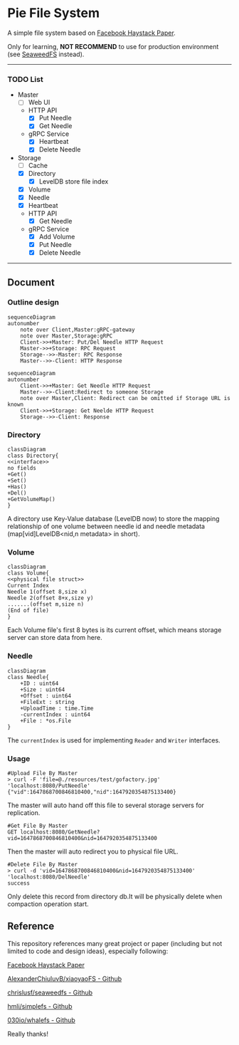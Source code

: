 # Pie File System

A simple file system based on [Facebook Haystack Paper](https://www.usenix.org/legacy/event/osdi10/tech/full_papers/Beaver.pdf).

Only for learning, **NOT RECOMMEND** to use for production environment (see [SeaweedFS](https://github.com/chrislusf/seaweedfs) instead).

---

### TODO List
- Master
    - [ ] Web UI
    - HTTP API
      - [x] Put Needle
      - [x] Get Needle
    - gRPC Service
      - [x] Heartbeat
      - [x] Delete Needle
- Storage
  - [ ] Cache
  - [x] Directory
    - [x] LevelDB store file index
  - [x] Volume
  - [x] Needle
  - [x] Heartbeat
  - HTTP API
    - [x] Get Needle
  - gRPC Service
    - [x] Add Volume
    - [x] Put Needle
    - [x] Delete Needle
---

## Document
### Outline design
```mermaid
sequenceDiagram
autonumber
    note over Client,Master:gRPC-gateway
    note over Master,Storage:gRPC
    Client->>+Master: Put/Del Needle HTTP Request
    Master->>+Storage: RPC Request
    Storage-->>-Master: RPC Response
    Master-->>-Client: HTTP Response
```
```mermaid
sequenceDiagram
autonumber
    Client->>+Master: Get Needle HTTP Request
    Master-->>-Client:Redirect to someone Storage
    note over Master,Client: Redirect can be omitted if Storage URL is known
    Client->>+Storage: Get Neelde HTTP Request
    Storage-->>-Client: Response
```
### Directory

```mermaid
classDiagram
class Directory{
<<interface>>
no fields
+Get()
+Set()
+Has()
+Del()
+GetVolumeMap()
}
```

A directory use Key-Value database (LevelDB now) to store the mapping relationship of one volume between needle id and needle metadata (map[vid]LevelDB<nid,n metadata> in short). 

### Volume
```mermaid
classDiagram
class Volume{
<<physical file struct>>
Current Index
Needle 1(offset 8,size x)
Needle 2(offset 8+x,size y)
.......(offset m,size n)
(End of file)
}
```
Each Volume file's first 8 bytes is its current offset, which means storage server can store data from here.

### Needle

```mermaid
classDiagram
class Needle{
	+ID : uint64
    +Size : uint64
    +Offset : uint64
    +FileExt : string
    +UploadTime : time.Time
    -currentIndex : uint64
    +File : *os.File
}
```
The `currentIndex` is used for implementing `Reader` and `Writer` interfaces.
### Usage
```shell
#Upload File By Master
> curl -F 'file=@./resources/test/gofactory.jpg' 'localhost:8080/PutNeedle'
{"vid":1647868700846810400,"nid":1647920354875133400}
```
The master will auto hand off this file to several storage servers for replication.
```shell
#Get File By Master
GET localhost:8080/GetNeedle?vid=1647868700846810400&nid=1647920354875133400
```
Then the master will auto redirect you to physical file URL.
```shell
#Delete File By Master
> curl -d 'vid=1647868700846810400&nid=1647920354875133400' 'localhost:8080/DelNeedle'
success
```
Only delete this record from directory db.It will be physically delete when compaction operation start.

## Reference

This repository references many great project or paper (including but not limited to code and design ideas), especially following:

[Facebook Haystack Paper](https://www.usenix.org/legacy/event/osdi10/tech/full_papers/Beaver.pdf)

[AlexanderChiuluvB/xiaoyaoFS - Github](https://github.com/AlexanderChiuluvB/xiaoyaoFS)

[chrislusf/seaweedfs - Github](https://github.com/chrislusf/seaweedfs)

[hmli/simplefs - Github](https://github.com/hmli/simplefs)

[030io/whalefs - Github](https://github.com/030io/whalefs)

Really thanks!